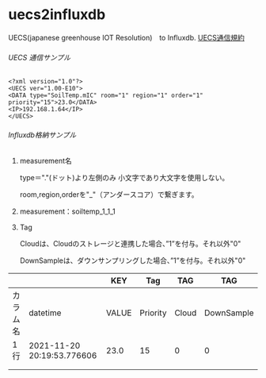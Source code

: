 # uecs2influxdb
UECS(japanese greenhouse IOT Resolution)　to Influxdb.
[UECS通信規約](https://uecs.jp/uecs/kiyaku/UECSStandard100_E10.pdf)

###### UECS 通信サンプル

```
<?xml version="1.0"?> 
<UECS ver="1.00-E10"> 
<DATA type="SoilTemp.mIC" room="1" region="1" order="1" priority="15">23.0</DATA> 
<IP>192.168.1.64</IP> 
</UECS>
```

###### Influxdb格納サンプル

1. measurement名

   type＝"."(ドット)より左側のみ 小文字であり大文字を使用しない。

   room,region,orderを"_"（アンダースコア）で繋ぎます。

2. measurement：soiltemp_1_1_1

3. Tag

   Cloudは、Cloudのストレージと連携した場合、”1”を付与。それ以外"0"

   DownSampleは、ダウンサンプリングした場合、”1”を付与。それ以外"0"

|          |                            | KEY   | Tag      | TAG   | TAG        |
| -------- | -------------------------- | ----- | -------- | ----- | ---------- |
| カラム名 | datetime                   | VALUE | Priority | Cloud | DownSample |
| 1行      | 2021-11-20 20:19:53.776606 | 23.0  | 15       | 0     | 0          |
|          |                            |       |          |       |            |
|          |                            |       |          |       |            |

